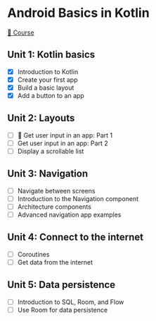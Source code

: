 # Android Basics in Kotlin

[📗 Course](https://developer.android.com/courses/android-basics-kotlin/course)

## Unit 1: Kotlin basics

- [x] Introduction to Kotlin
- [x] Create your first app
- [x] Build a basic layout
- [x] Add a button to an app

## Unit 2: Layouts

- [ ] 🚧 Get user input in an app: Part 1
- [ ] Get user input in an app: Part 2
- [ ] Display a scrollable list

## Unit 3: Navigation

- [ ] Navigate between screens
- [ ] Introduction to the Navigation component
- [ ] Architecture components
- [ ] Advanced navigation app examples

## Unit 4: Connect to the internet

- [ ] Coroutines
- [ ] Get data from the internet

## Unit 5: Data persistence

- [ ] Introduction to SQL, Room, and Flow
- [ ] Use Room for data persistence
